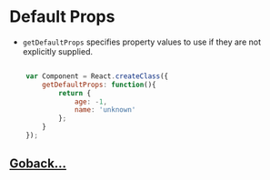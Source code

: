 # Default Props

- `getDefaultProps` specifies property values to use if they are not explicitly supplied.

```js

    var Component = React.createClass({
        getDefaultProps: function(){
            return {
                age: -1,
                name: 'unknown'
            };
        }
    });
```

## [Goback...](./index.md)